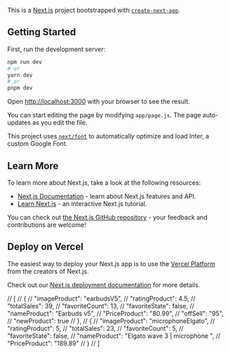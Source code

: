 This is a [Next.js](https://nextjs.org/) project bootstrapped with [`create-next-app`](https://github.com/vercel/next.js/tree/canary/packages/create-next-app).

## Getting Started

First, run the development server:

```bash
npm run dev
# or
yarn dev
# or
pnpm dev
```

Open [http://localhost:3000](http://localhost:3000) with your browser to see the result.

You can start editing the page by modifying `app/page.js`. The page auto-updates as you edit the file.

This project uses [`next/font`](https://nextjs.org/docs/basic-features/font-optimization) to automatically optimize and load Inter, a custom Google Font.

## Learn More

To learn more about Next.js, take a look at the following resources:

- [Next.js Documentation](https://nextjs.org/docs) - learn about Next.js features and API.
- [Learn Next.js](https://nextjs.org/learn) - an interactive Next.js tutorial.

You can check out [the Next.js GitHub repository](https://github.com/vercel/next.js/) - your feedback and contributions are welcome!

## Deploy on Vercel

The easiest way to deploy your Next.js app is to use the [Vercel Platform](https://vercel.com/new?utm_medium=default-template&filter=next.js&utm_source=create-next-app&utm_campaign=create-next-app-readme) from the creators of Next.js.

Check out our [Next.js deployment documentation](https://nextjs.org/docs/deployment) for more details.




// [
//   {
//     "imageProduct": "earbudsV5",
//     "ratingProduct": 4.5,
//     "totalSales": 39,
//     "favoriteCount": 13,
//     "favoriteState": false,
//     "nameProduct": "Earbuds v5",
//     "PriceProduct": "80.99",
//     "offSell": "95",
//     "newProduct": true
//   },
//   {
//     "imageProduct": "microphoneElgato",
//     "ratingProduct": 5,
//     "totalSales": 23,
//     "favoriteCount": 5,
//     "favoriteState": false,
//     "nameProduct": "Elgato wave 3 | microphone ",
//     "PriceProduct": "189.89"
//   }
// ]
